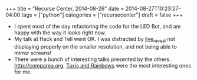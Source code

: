 +++
title = "Recurse Center, 2014-08-26"
date = 2014-08-27T10:23:27-04:00
tags = ["python"]
categories = ["recursecenter"]
draft = false
+++

-   I spent most of the day refactoring the code for the LED Bot, and am happy
    with the way it looks right now.
-   My talk at Hack and Tell went OK.  I was distracted by [live<sub>reveal</sub>](https://github.com/damianavila/live_reveal) not
    displaying properly on the smaller resolution, and not being able to mirror
    screens!
-   There were a bunch of interesting talks presented by the
    others. <http://comparea.org>, [Taxis and Rainbows](https://medium.com/@vijayp/of-taxis-and-rainbows-f6bc289679a1) were the most interesting
    ones for me.
